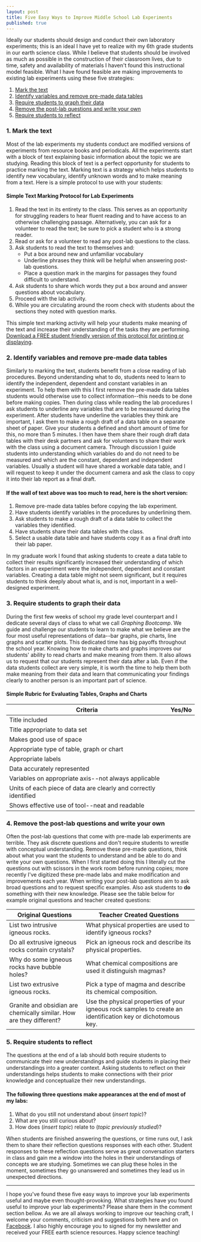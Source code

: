 ```yaml
---
layout: post
title: Five Easy Ways to Improve Middle School Lab Experiments
published: true
---
```


Ideally our students should design and conduct their own laboratory experiments; this is an ideal I have yet to realize with my 6th grade students in our earth science class. While I believe that students should be involved as much as possible in the construction of their classroom lives, due to time, safety and availability of materials I haven't found this instructional model feasible. What I have found feasible are making improvements to existing lab experiments using these five strategies:

1. [Mark the text](#mark_the_text)
2. [Identify variables and remove pre-made data tables](#procedures)  
3. [Require students to graph their data](#graph_data)   
4. [Remove the post-lab questions and write your own](#questions)   
5. [Require students to reflect](#reflect)   

### <a id="mark_the_text"></a>1. Mark the text
Most of the lab experiments my students conduct are modified versions of experiments from resource books and periodicals. All the experiments start with a block of text explaining basic information about the topic we are studying. Reading this block of text is a perfect opportunity for students to practice marking the text. Marking text is a strategy which helps students to identify new vocabulary, identify unknown words and to make meaning from a text. Here is a simple protocol to use with your students:

#### Simple Text Marking Protocol for Lab Experiments
1. Read the text in its entirety to the class. This serves as an opportunity for struggling readers to hear fluent reading and to have access to an otherwise challenging passage. Alternatively, you can ask for a volunteer to read the text; be sure to pick a student who is a strong reader.
2. Read or ask for a volunteer to read any post-lab questions to the class.
3. Ask students to read the text to themselves and:
   * Put a box around new and unfamiliar vocabulary
   * Underline phrases they think will be helpful when answering post-lab questions.
   * Place a question mark in the margins for passages they found difficult to understand.
4. Ask students to share which words they put a box around and answer questions about vocabulary.
5. Proceed with the lab activity.
6. While you are circulating around the room check with students about the sections they noted with question marks.

This simple text marking activity will help your students make meaning of the text and increase their understanding of the tasks they are performing. [Download a FREE student friendly version of this protocol for printing or displaying](https://www.teacherspayteachers.com/Product/Text-Marking-Protocol-for-Lab-Experiments-3485031).

### <a id="procedures"></a>2. Identify variables and remove pre-made data tables
Similarly to marking the text, students benefit from a close reading of lab procedures. Beyond understanding what to do, students need to learn to identify the independent, dependent and constant variables in an experiment. To help them with this I first remove the pre-made data tables students would otherwise use to collect information--this needs to be done before making copies. Then during class while reading the lab procedures I ask students to underline any variables that are to be measured during the experiment. After students have underline the variables they think are important, I ask them to make a rough draft of a data table on a separate sheet of paper. Give your students a defined and short amount of time for this, no more than 5 minutes. I then have them share their rough draft data tables with their desk partners and ask for volunteers to share their work with the class using a document camera. Through discussion I guide students into understanding which variables do and do not need to be measured and which are the constant, dependent and independent variables. Usually a student will have shared a workable data table, and I will request to keep it under the document camera and ask the class to copy it into their lab report as a final draft.

#### If the wall of text above was too much to read, here is the short version:
1. Remove pre-made data tables before copying the lab experiment.
2. Have students identify variables in the procedures by underlining them.
3. Ask students to make a rough draft of a data table to collect the variables they identified.
4. Have students share their data tables with the class.
5. Select a usable data table and have students copy it as a final draft into their lab paper.

In my graduate work I found that asking students to create a data table to collect their results significantly increased their understanding of which factors in an experiment were the independent, dependent and constant variables. Creating a data table might not seem significant, but it requires students to think deeply about what is, and is not, important in a well-designed experiment.

### <a id="graph_data"></a>3. Require students to graph their data
During the first few weeks of school my grade level counterpart and I dedicate several days of class to what we call _Graphing Bootcamp_. We guide and challenge our students to learn to make what we believe are the four most useful representations of data--bar graphs, pie charts, line graphs and scatter plots. This dedicated time has big payoffs throughout the school year. Knowing how to make charts and graphs improves our students' ability to read charts and make meaning from them. It also allows us to request that our students represent their data after a lab. Even if the data students collect are very simple, it is worth the time to help them both make meaning from their data and learn that communicating your findings clearly to another person is an important part of science.

#### Simple Rubric for Evaluating Tables, Graphs and Charts

|Criteria|Yes/No|
|---|---|
|Title included||
|Title appropriate to data set||
|Makes good use of space||
|Appropriate type of table, graph or chart||
|Appropriate labels||
|Data accurately represented||
|Variables on appropriate axis--not always applicable||
|Units of each piece of data are clearly and correctly identified||
|Shows effective use of tool--neat and readable||

### <a id="questions"></a>4. Remove the post-lab questions and write your own
Often the post-lab questions that come with pre-made lab experiments are terrible. They ask discrete questions and don't require students to wrestle with conceptual understanding. Remove these pre-made questions, think about what you want the students to understand and be able to do and write your own questions. When I first started doing this I literally cut the questions out with scissors in the work room before running copies; more recently I've digitized these pre-made labs and make modification and improvements each year. When writing your post-lab questions aim to ask broad questions and to request specific examples. Also ask students to __do__ something with their new knowledge. Please see the table below for example original questions and teacher created questions:

|Original Questions|Teacher Created Questions|
|---|---|
|List two intrusive igneous rocks.|What physical properties are used to identify igneous rocks?|
|Do all extrusive igneous rocks contain crystals?|Pick an igneous rock and describe its physical properties.|
|Why do some igneous rocks have bubble holes?|What chemical compositions are used it distinguish magmas?|
|List two extrusive igneous rocks.|Pick a type of magma and describe its chemical composition.|
|Granite and obsidian are chemically similar. How are they different?|Use the physical properties of your igneous rock samples to create an identification key or dichotomous key.|

### <a id="reflect"></a>5. Require students to reflect
The questions at the end of a lab should both require students to communicate their new understandings and guide students in placing their understandings into a greater context. Asking students to reflect on their understandings helps students to make connections with their prior knowledge and conceptualize their new understandings.

#### The following three questions make appearances at the end of most of my labs:
1. What do you still not understand about (_insert topic_)?
2. What are you still curious about?
3. How does (_insert topic_) relate to (_topic previously studied_)?

When students are finished answering the questions, or time runs out, I ask them to share their reflection questions responses with each other. Student responses to these reflection questions serve as great conversation starters in class and gain me a window into the holes in their understandings of concepts we are studying. Sometimes we can plug these holes in the moment, sometimes they go unanswered and sometimes they lead us in unexpected directions.

---

I hope you've found these five easy ways to improve your lab experiments useful and maybe even thought-provoking. What strategies have you found useful to improve your lab experiments? Please share them in the comment section bellow. As we are all always working to improve our teaching craft, I welcome your comments, criticism and suggestions both here and on [Facebook](https://www.facebook.com/MSEarthScience). I also highly encourage you to signed for my newsletter and received your FREE earth science resources. Happy science teaching!
